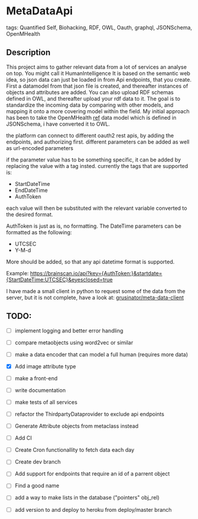 # MetaDataApi
tags: Quantified Self, Biohacking, RDF, OWL, Oauth, graphql, JSONSchema, OpenMHealth
## Description
This project aims to gather relevant data from a lot of services an analyse on top. You might call it HumanIntelligence 
It is based on the semantic web idea, so json data can just be loaded in from Api endpoints, that you create.  
First a datamodel from that json file is created, and thereafter instances of objects and attributes are added.
You can also upload RDF schemas defined in OWL, and thereafter upload your rdf data to it. The goal is to standardize the incoming data by comparing with other models, and mapping it onto a more covering model within the field. My initial approach has been to take the OpenMHealth [ref](http://www.openmhealth.org/) data model which is defined in JSONSchema, i have converted it to OWL. 


the platform can connect to different oauth2 rest apis, by adding the endpoints, and authorizing first. different parameters can be added as well as url-encoded parameters 

if the parameter value has to be something specific, it can be added by replacing the value with a tag insted. currently the tags that are supported is: 
* StartDateTime
* EndDateTime
* AuthToken

each value will then be substituted with the relevant variable converted to the desired format. 

AuthToken is just as is, no formatting.
The DateTime parameters can be formatted as the following:
* UTCSEC
* Y-M-d

More should be added, so that any api datetime format is supported.

Example:
https://brainscan.io/api?key={AuthToken:}&startdate={StartDateTime:UTCSEC}&eyesclosed=true  

I have made a small client in python to request some of the data from the server, but it is not complete, have a look at:
[grusinator/meta-data-client](https://github.com/Grusinator/meta-data-client)



## TODO:
- [ ] implement logging and better error handling
- [ ] compare metaobjects using word2vec or similar
- [ ] make a data encoder that can model a full human (requires more data)
- [x] Add image attribute type
- [ ] make a front-end 
- [ ] write documentation
- [ ] make tests of all services
- [ ] refactor the ThirdpartyDataprovider to exclude api endpoints
- [ ] Generate Attribute objects from metaclass instead
- [ ] Add CI
- [ ] Create Cron functionallity to fetch data each day
- [ ] Create dev branch
- [ ] Add support for endpoints that require an id of a parrent object
- [ ] Find a good name
- [ ] add a way to make lists in the database ("pointers" obj_rel)
- [ ] add version to and deploy to heroku from deploy/master branch
  
